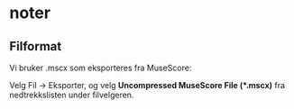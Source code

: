 # noter

## Filformat

Vi bruker .mscx som eksporteres fra MuseScore:

Velg Fil -> Eksporter, og velg __Uncompressed MuseScore File (*.mscx)__ fra nedtrekkslisten under filvelgeren.
